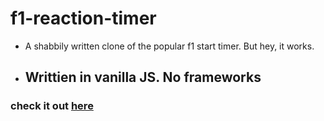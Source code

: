 # f1-reaction-timer
- A shabbily written  clone of the popular f1 start timer. But hey, it works.
- Writtien in vanilla JS. No frameworks
  ----
### check it out [here](https://f1-reaction-timer.netlify.app/)
